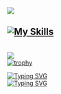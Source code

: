 <img src="https://capsule-render.vercel.app/api?type=waving&height=300&color=gradient&text=Kaan&textBg=false&desc=7%20Years%20of%20programming%20experience%20expanding%20to%20Game%20Development,%20Tools,%20Modding%20and%20more.&fontAlign=50&strokeWidth=0&descAlignY=60&descSize=15&animation=fadeIn" />

[![My Skills](https://skillicons.dev/icons?i=blender,cs,css,cpp,discord,git,godot,html,java,js,lua,net,nodejs,php,python,github,react,rust,svelte,ts,unity,unreal,visualstudio,vscode,vscodium,discordjs,idea,windows,rider,github,notion,npm,pnpm,regex,webpack&theme=dark)](https://skillicons.dev)
------ 
\
![](https://komarev.com/ghpvc/?username=zrodevkaan&color=FAC151)
\
[![trophy](https://github-profile-trophy.vercel.app/?username=zrodevkaan&theme=darkhub)](https://github.com/ryo-ma/github-profile-trophy)

[![Typing SVG](https://readme-typing-svg.demolab.com?font=Comic+Sans&weight=100&duration=4200&pause=1000&color=FFFFFFF8&background=F800FF00&center=true&random=false&width=435&lines=Open+Source+Developer+%26%26+Contributor)](https://git.io/typing-svg)
\
[![Typing SVG](https://readme-typing-svg.demolab.com?font=Comic+Sans&weight=100&duration=4200&pause=1000&color=FFFFFFF8&background=F800FF00&center=true&random=false&width=435&lines=Currently+making+projects+better+%3AD)](https://git.io/typing-svg)
